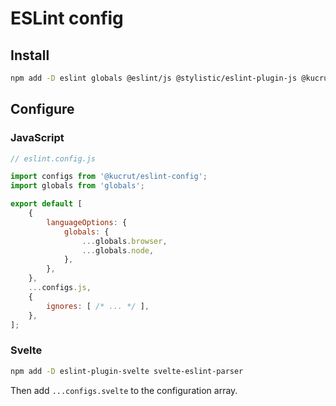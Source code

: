 # ESLint config

## Install

```sh
npm add -D eslint globals @eslint/js @stylistic/eslint-plugin-js @kucrut/eslint-config
```

## Configure

### JavaScript

```js
// eslint.config.js

import configs from '@kucrut/eslint-config';
import globals from 'globals';

export default [
	{
		languageOptions: {
			globals: {
				...globals.browser,
				...globals.node,
			},
		},
	},
	...configs.js,
	{
		ignores: [ /* ... */ ],
	},
];
```

### Svelte

```sh
npm add -D eslint-plugin-svelte svelte-eslint-parser
```

Then add `...configs.svelte` to the configuration array.
